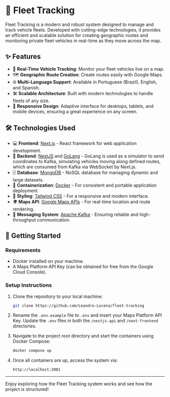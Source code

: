 # 🚛 Fleet Tracking

Fleet Tracking is a modern and robust system designed to manage and track vehicle fleets. Developed with cutting-edge technologies, it provides an efficient and scalable solution for creating geographic routes and monitoring private fleet vehicles in real-time as they move across the map.

## ✨ Features

- 📍 **Real-Time Vehicle Tracking**: Monitor your fleet vehicles live on a map.
- 🗺️ **Geographic Route Creation**: Create routes easily with Google Maps.
- 🌐 **Multi-Language Support**: Available in Portuguese (Brazil), English, and Spanish.
- 🛠️ **Scalable Architecture**: Built with modern technologies to handle fleets of any size.
- 📱 **Responsive Design**: Adaptive interface for desktops, tablets, and mobile devices, ensuring a great experience on any screen.

## 🛠️ Technologies Used

- 💻 **Frontend**: [Next.js](https://nextjs.org/) - React framework for web application development.
- 🔧 **Backend**: [NestJS](https://nestjs.com/) and [GoLang](https://golang.org/) - GoLang is used as a simulator to send coordinates to Kafka, simulating vehicles moving along defined routes, which are consumed from Kafka via WebSocket by Next.js.
- 🗄️ **Database**: [MongoDB](https://www.mongodb.com/) - NoSQL database for managing dynamic and large datasets.
- 🐳 **Containerization**: [Docker](https://www.docker.com/) - For consistent and portable application deployment.
- 🎨 **Styling**: [Tailwind CSS](https://tailwindcss.com/) - For a responsive and modern interface.
- 🌍 **Maps API**: [Google Maps APIs](https://developers.google.com/maps) - For real-time location and route rendering.
- 📨 **Messaging System**: [Apache Kafka](https://kafka.apache.org/) - Ensuring reliable and high-throughput communication.

## 🚀 Getting Started

### Requirements

- Docker installed on your machine.
- A Maps Platform API Key (can be obtained for free from the Google Cloud Console).

### Setup Instructions

1. Clone the repository to your local machine:

   ```bash
   git clone https://github.com/Leandro-Lucena/fleet-tracking
   ```

2. Rename the `.env.example` file to `.env` and insert your Maps Platform API Key. Update the `.env` files in both the `/nestjs-api` and `/next-frontend` directories.

3. Navigate to the project root directory and start the containers using Docker Compose:

   ```bash
   docker compose up
   ```

4. Once all containers are up, access the system via:
   ```
   http://localhost:3001
   ```

---

Enjoy exploring how the Fleet Tracking system works and see how the project is structured!
